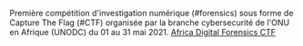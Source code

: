 Première compétition d'investigation numérique (#forensics) sous forme de Capture The Flag (#CTF) organisée par la branche cybersecurité de l'ONU en Afrique (UNODC) du 01 au 31 mai 2021.
[Africa Digital Forensics CTF](https://github.com/nanamou224/CTF-writeup/blob/main/2021%20-%20Africa%20Digital%20Forensics%20CTF/Screenshots/Africa%20DFIR%20Science.PNG)
